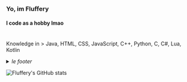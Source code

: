 ### Yo, im Fluffery
#### I code as a hobby lmao

#

Knowledge in > Java, HTML, CSS, JavaScript, C++, Python, C, C#, Lua, Kotlin

<details>
  <summary><i>le footer</i></summary>
  
   *Discord* > fluffery#1001 <br/>
   *Github* > idk <br/>
   *Mail* > fluffery@omada.pw <br/>
   *Site* > https://www.omada.pw <br/><br/>
  
</details>

![Fluffery's GitHub stats](https://github-readme-stats.vercel.app/api?username=drfluffery&theme=tokyonight&count_private=true&show_icons=true)
